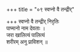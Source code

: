 +++
title = "०९ स्वप्नो वै तन्द्रीर्"

+++
स्वप्नो वै तन्द्रीर् निरृतिः  
पाप्मानो नाम देवताः ।  
जरा खालित्यं पालित्यं  
शरीरम् अनु प्राविशन् ॥